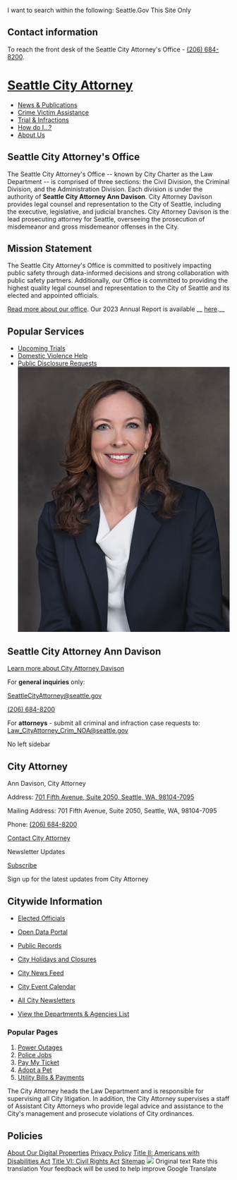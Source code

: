  

 I want to search within the following: Seattle.Gov This Site Only 

## Contact information

To reach the front desk of the Seattle City Attorney's Office - [(206) 684-8200]().

#  [Seattle City Attorney](https://www.seattle.gov/cityattorney) 

 *  [News & Publications](https://www.seattle.gov/cityattorney/news) 
 *  [Crime Victim Assistance](https://www.seattle.gov/cityattorney/crime-victim-assistance) 
 *  [Trial & Infractions](https://www.seattle.gov/cityattorney/trial-and-infractions-information) 
 *  [How do I...?](https://www.seattle.gov/cityattorney/how-do-i) 
 *  [About Us](https://www.seattle.gov/cityattorney/about-us) 

##  __Seattle City Attorney's Office__ 

The Seattle City Attorney's Office -- known by City Charter as the Law Department -- is comprised of three sections: the Civil Division, the Criminal Division, and the Administration Division. Each division is under the authority of __Seattle City Attorney Ann Davison__. City Attorney Davison provides legal counsel and representation to the City of Seattle, including the executive, legislative, and judicial branches. City Attorney Davison is the lead prosecuting attorney for Seattle, overseeing the prosecution of misdemeanor and gross misdemeanor offenses in the City. 

##  __Mission Statement__ 

The Seattle City Attorney's Office is committed to positively impacting public safety through data-informed decisions and strong collaboration with public safety partners. Additionally, our Office is committed to providing the highest quality legal counsel and representation to the City of Seattle and its elected and appointed officials. 

 [Read more about our office](http://www.seattle.gov/cityattorney/about-us).  Our 2023 Annual Report is available __ [here](https://www.seattle.gov/documents/Departments/CityAttorney/Reports/CAO2023Report.pdf).__  

## Popular Services

 *  [Upcoming Trials](https://www.seattle.gov/cityattorney/trial-and-infractions-information/upcoming-trials) 
 *  [Domestic Violence Help](https://www.seattle.gov/cityattorney/crime-victim-assistance/domestic-violence-help) 
 *  [Public Disclosure Requests](https://www.seattle.gov/cityattorney/how-do-i/file-a-public-disclosure-request) 
  ![Ann Davison](images/cea88ed7ec3703f8920bd311cda0b9eab7eb62c49febc38b0d2a612bdbb704c0.jpg)  

## Seattle City Attorney Ann Davison

 [Learn more about City Attorney Davison](https://www.seattle.gov/cityattorney/about-us/about-ann) 

For __general inquiries__ only:

 [SeattleCityAttorney@seattle.gov](mailto:seattlecityattorney@seattle.gov) 

 [(206) 684-8200]() 

For __attorneys__ - submit all criminal and infraction case requests to: [Law_CityAttorney_Crim_NOA@seattle.gov](mailto:law_cityattorney_crim_noa@seattle.gov) 

 No left sidebar 

## City Attorney

 Ann Davison, City Attorney 

 Address:  [701 Fifth Avenue, Suite 2050, Seattle, WA, 98104-7095](https://www.google.com/maps/place/701%20Fifth%20Avenue,%20Suite%202050%0A,%20Seattle%0A,%20WA%0A,%2098104-7095) 

 Mailing Address: 701 Fifth Avenue, Suite 2050, Seattle, WA, 98104-7095

 Phone:  [(206) 684-8200]() 

 [Contact City Attorney](https://www.seattle.gov/cityattorney/about-us) 

  [](https://x.com/SeaCityAttorney)  [](https://www.youtube.com/channel/UCv7rMhrlAZjh3kCqRE2k7XQ)  [](https://www.linkedin.com/company/seattle-city-attorney)  

Newsletter Updates

 [Subscribe](https://public.govdelivery.com/accounts/WASEATTLE/subscriber/topics?qsp=WASEATTLE_6) 

Sign up for the latest updates from City Attorney

## Citywide Information

 *  [Elected Officials](https://www.seattle.gov/elected-officials) 
 *  [Open Data Portal](https://data.seattle.gov/) 
 *  [Public Records](https://www.seattle.gov/public-records) 
 *  [City Holidays and Closures](https://www.seattle.gov/holidays-and-closures) 

 *  [City News Feed](https://news.seattle.gov/) 
 *  [City Event Calendar](https://www.seattle.gov/event-calendar) 
 *  [All City Newsletters](https://public.govdelivery.com/accounts/WASEATTLE/subscriber/topics?qsp=CODE_RED) 
 *  [View the Departments & Agencies List](https://www.seattle.gov/departments) 

### Popular Pages

 1.  [Power Outages](https://www.seattle.gov/city-light/outages) 
 1.  [Police Jobs](https://www.seattle.gov/police/police-jobs) 
 1.  [Pay My Ticket](https://www.seattle.gov/courts/tickets-and-payments/pay-my-ticket) 
 1.  [Adopt a Pet](https://www.seattle.gov/animal-shelter/find-an-animal/adopt) 
 1.  [Utility Bills & Payments](https://www.seattle.gov/utilities/your-services/accounts-and-payments/bills-and-payments) 

The City Attorney heads the Law Department and is responsible for supervising all City litigation. In addition, the City Attorney supervises a staff of Assistant City Attorneys who provide legal advice and assistance to the City's management and prosecute violations of City ordinances.

## Policies

  [About Our Digital Properties](https://www.seattle.gov/about-our-digital-properties)   [Privacy Policy](https://www.seattle.gov/tech/data-privacy/privacy-statement)   [Title II: Americans with Disabilities Act](https://www.seattle.gov/americans-with-disabilities-act)   [Title VI: Civil Rights Act](https://www.seattle.gov/civilrights/laws-we-enforce/title-vi-civil-rights-act)   [Sitemap](https://www.seattle.gov/sitemap)   ![](https://fonts.gstatic.com/s/i/productlogos/translate/v14/24px.svg)  Original text Rate this translation Your feedback will be used to help improve Google Translate 